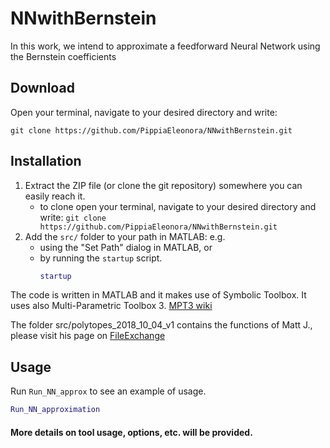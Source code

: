 # NNwithBernstein
In this work, we intend to approximate a feedforward Neural Network using the Bernstein coefficients

## Download
Open your terminal, navigate to your desired directory and write:

``git clone https://github.com/PippiaEleonora/NNwithBernstein.git``

## Installation
1. Extract the ZIP file (or clone the git repository) somewhere you can easily reach it.
    - to clone open your terminal, navigate to your desired directory and write:
    ``git clone https://github.com/PippiaEleonora/NNwithBernstein.git``
2. Add the `src/` folder to your path in MATLAB: e.g. 
    - using the "Set Path" dialog in MATLAB, or 
    - by running the `startup` script.
        ```matlab
        startup
        ```

The code is written in MATLAB and it makes use of Symbolic Toolbox. It uses also Multi-Parametric Toolbox 3.
[MPT3 wiki](https://www.mpt3.org/Main/HomePage)

The folder src/polytopes_2018_10_04_v1 contains the functions of Matt J., please visit his page on
[FileExchange](https://www.mathworks.com/matlabcentral/fileexchange/30892-analyze-n-dimensional-polyhedra-in-terms-of-vertices-or-in-equalities)

## Usage
Run `Run_NN_approx` to see an example of usage.
```matlab
Run_NN_approximation
```
    
#### More details on tool usage, options, etc. will be provided.
